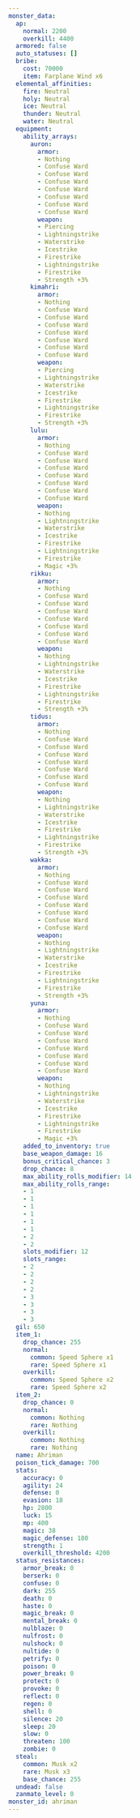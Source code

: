 ```yaml
---
monster_data:
  ap:
    normal: 2200
    overkill: 4400
  armored: false
  auto_statuses: []
  bribe:
    cost: 70000
    item: Farplane Wind x6
  elemental_affinities:
    fire: Neutral
    holy: Neutral
    ice: Neutral
    thunder: Neutral
    water: Neutral
  equipment:
    ability_arrays:
      auron:
        armor:
        - Nothing
        - Confuse Ward
        - Confuse Ward
        - Confuse Ward
        - Confuse Ward
        - Confuse Ward
        - Confuse Ward
        - Confuse Ward
        weapon:
        - Piercing
        - Lightningstrike
        - Waterstrike
        - Icestrike
        - Firestrike
        - Lightningstrike
        - Firestrike
        - Strength +3%
      kimahri:
        armor:
        - Nothing
        - Confuse Ward
        - Confuse Ward
        - Confuse Ward
        - Confuse Ward
        - Confuse Ward
        - Confuse Ward
        - Confuse Ward
        weapon:
        - Piercing
        - Lightningstrike
        - Waterstrike
        - Icestrike
        - Firestrike
        - Lightningstrike
        - Firestrike
        - Strength +3%
      lulu:
        armor:
        - Nothing
        - Confuse Ward
        - Confuse Ward
        - Confuse Ward
        - Confuse Ward
        - Confuse Ward
        - Confuse Ward
        - Confuse Ward
        weapon:
        - Nothing
        - Lightningstrike
        - Waterstrike
        - Icestrike
        - Firestrike
        - Lightningstrike
        - Firestrike
        - Magic +3%
      rikku:
        armor:
        - Nothing
        - Confuse Ward
        - Confuse Ward
        - Confuse Ward
        - Confuse Ward
        - Confuse Ward
        - Confuse Ward
        - Confuse Ward
        weapon:
        - Nothing
        - Lightningstrike
        - Waterstrike
        - Icestrike
        - Firestrike
        - Lightningstrike
        - Firestrike
        - Strength +3%
      tidus:
        armor:
        - Nothing
        - Confuse Ward
        - Confuse Ward
        - Confuse Ward
        - Confuse Ward
        - Confuse Ward
        - Confuse Ward
        - Confuse Ward
        weapon:
        - Nothing
        - Lightningstrike
        - Waterstrike
        - Icestrike
        - Firestrike
        - Lightningstrike
        - Firestrike
        - Strength +3%
      wakka:
        armor:
        - Nothing
        - Confuse Ward
        - Confuse Ward
        - Confuse Ward
        - Confuse Ward
        - Confuse Ward
        - Confuse Ward
        - Confuse Ward
        weapon:
        - Nothing
        - Lightningstrike
        - Waterstrike
        - Icestrike
        - Firestrike
        - Lightningstrike
        - Firestrike
        - Strength +3%
      yuna:
        armor:
        - Nothing
        - Confuse Ward
        - Confuse Ward
        - Confuse Ward
        - Confuse Ward
        - Confuse Ward
        - Confuse Ward
        - Confuse Ward
        weapon:
        - Nothing
        - Lightningstrike
        - Waterstrike
        - Icestrike
        - Firestrike
        - Lightningstrike
        - Firestrike
        - Magic +3%
    added_to_inventory: true
    base_weapon_damage: 16
    bonus_critical_chance: 3
    drop_chance: 8
    max_ability_rolls_modifier: 14
    max_ability_rolls_range:
    - 1
    - 1
    - 1
    - 1
    - 1
    - 1
    - 2
    - 2
    slots_modifier: 12
    slots_range:
    - 2
    - 2
    - 2
    - 2
    - 3
    - 3
    - 3
    - 3
  gil: 650
  item_1:
    drop_chance: 255
    normal:
      common: Speed Sphere x1
      rare: Speed Sphere x1
    overkill:
      common: Speed Sphere x2
      rare: Speed Sphere x2
  item_2:
    drop_chance: 0
    normal:
      common: Nothing
      rare: Nothing
    overkill:
      common: Nothing
      rare: Nothing
  name: Ahriman
  poison_tick_damage: 700
  stats:
    accuracy: 0
    agility: 24
    defense: 0
    evasion: 18
    hp: 2800
    luck: 15
    mp: 400
    magic: 38
    magic_defense: 180
    strength: 1
    overkill_threshold: 4200
  status_resistances:
    armor_break: 0
    berserk: 0
    confuse: 0
    dark: 255
    death: 0
    haste: 0
    magic_break: 0
    mental_break: 0
    nulblaze: 0
    nulfrost: 0
    nulshock: 0
    nultide: 0
    petrify: 0
    poison: 0
    power_break: 0
    protect: 0
    provoke: 0
    reflect: 0
    regen: 0
    shell: 0
    silence: 20
    sleep: 20
    slow: 0
    threaten: 100
    zombie: 0
  steal:
    common: Musk x2
    rare: Musk x3
    base_chance: 255
  undead: false
  zanmato_level: 0
monster_id: ahriman
---
```

